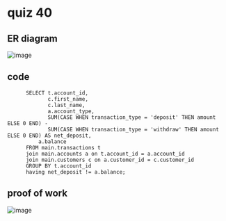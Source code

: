 # quiz 40

## ER diagram
![image](https://github.com/user-attachments/assets/4ff0ccde-c159-47b5-b5f7-e8552df9e8d1)

## code
          SELECT t.account_id,
                 c.first_name,
                 c.last_name,
                 a.account_type,
                 SUM(CASE WHEN transaction_type = 'deposit' THEN amount ELSE 0 END) -
                 SUM(CASE WHEN transaction_type = 'withdraw' THEN amount ELSE 0 END) AS net_deposit,
              a.balance
          FROM main.transactions t
          join main.accounts a on t.account_id = a.account_id
          join main.customers c on a.customer_id = c.customer_id
          GROUP BY t.account_id
          having net_deposit != a.balance;

## proof of work
![image](https://github.com/user-attachments/assets/44465d6c-fe4f-4db3-abfb-5f5de0c8a285)
